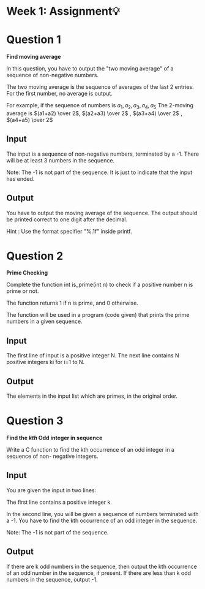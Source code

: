 # Week 1: Assignment💡

<h1>Question 1</h1>

**Find moving average**

In this question, you have to output the "two moving average" of a sequence of non-negative numbers.

The two moving average is the sequence of averages of the last 2 entries.
For the first number, no average is output.

For example, if the sequence of numbers is $a_1,a_2,a_3,a_4,a_5$
The 2-moving average is  $(a1+a2) \over 2$, $(a2+a3) \over  2$ , $(a3+a4) \over 2$ , $(a4+a5) \over 2$

Input
-------
The input is a sequence of non-negative numbers, terminated by a -1.
There will be at least 3 numbers in the sequence.

Note: The -1 is not part of the sequence. It is just to indicate that the input has ended.

Output
----------
You have to output the moving average of the sequence. The output should be printed correct to one digit after the decimal.

Hint : Use the format specifier "%.1f" inside printf.

<h1>Question 2</h1>


**Prime Checking**

Complete the function int is_prime(int n) to check if a positive number n is prime or not.

The function returns 1 if n is prime, and 0 otherwise.

The function will be used in a program (code given) that prints the prime numbers in a given sequence.

Input
-------
The first line of input is a positive integer N.
The next line contains N positive integers ki for i=1 to N.

Output
---------
The elements in the input list which are primes, in the original order.

<h1>Question 3</h1>

**Find the $kth$ Odd integer in sequence**

Write a C function to find the kth occurrence of an odd integer in a sequence of non-
negative integers.




Input
--------
You are given the input in two lines:

The first line contains a positive integer k.

In the second line, you will be given a sequence of numbers terminated with a -1.
You have to find the kth occurrence of an odd integer in the sequence.

Note:  The -1 is not part of the sequence.

Output
----------
If there are k odd numbers in the sequence, then output the kth occurrence of an odd number in the sequence, if present. If there are less than k odd numbers in the sequence, output -1.


